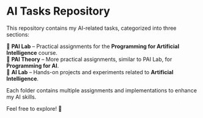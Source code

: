 # AI Tasks Repository

This repository contains my AI-related tasks, categorized into three sections:

📂 **PAI Lab** – Practical assignments for the **Programming for Artificial Intelligence** course.  
📂 **PAI Theory** – More practical assignments, similar to PAI Lab, for **Programming for AI**.  
📂 **AI Lab** – Hands-on projects and experiments related to **Artificial Intelligence**.  

Each folder contains multiple assignments and implementations to enhance my AI skills.  

Feel free to explore! 🚀  
